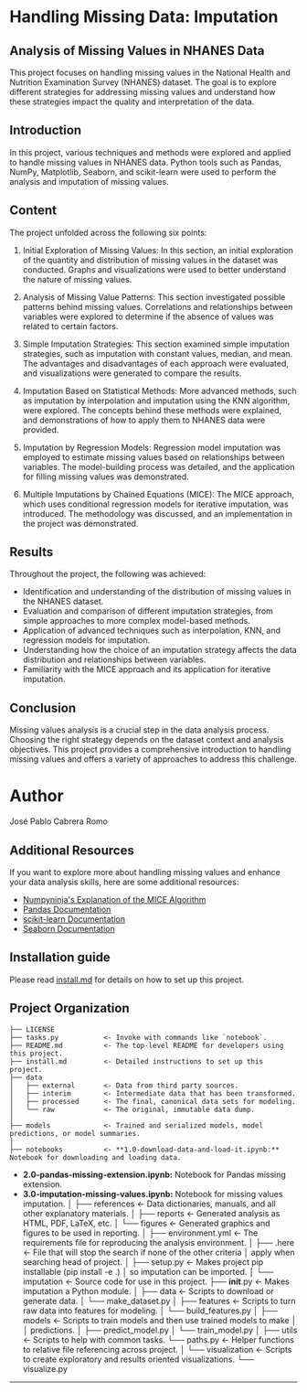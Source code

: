 # Handling Missing Data: Imputation

## Analysis of Missing Values in NHANES Data

This project focuses on handling missing values in the National Health and Nutrition Examination Survey (NHANES) dataset. The goal is to explore different strategies for addressing missing values and understand how these strategies impact the quality and interpretation of the data.

## Introduction

In this project, various techniques and methods were explored and applied to handle missing values in NHANES data. Python tools such as Pandas, NumPy, Matplotlib, Seaborn, and scikit-learn were used to perform the analysis and imputation of missing values.

## Content

The project unfolded across the following six points:

1. Initial Exploration of Missing Values: In this section, an initial exploration of the quantity and distribution of missing values in the dataset was conducted. Graphs and visualizations were used to better understand the nature of missing values.

2. Analysis of Missing Value Patterns: This section investigated possible patterns behind missing values. Correlations and relationships between variables were explored to determine if the absence of values was related to certain factors.

3. Simple Imputation Strategies: This section examined simple imputation strategies, such as imputation with constant values, median, and mean. The advantages and disadvantages of each approach were evaluated, and visualizations were generated to compare the results.

4. Imputation Based on Statistical Methods: More advanced methods, such as imputation by interpolation and imputation using the KNN algorithm, were explored. The concepts behind these methods were explained, and demonstrations of how to apply them to NHANES data were provided.

5. Imputation by Regression Models: Regression model imputation was employed to estimate missing values based on relationships between variables. The model-building process was detailed, and the application for filling missing values was demonstrated.

6. Multiple Imputations by Chained Equations (MICE): The MICE approach, which uses conditional regression models for iterative imputation, was introduced. The methodology was discussed, and an implementation in the project was demonstrated.

## Results

Throughout the project, the following was achieved:

- Identification and understanding of the distribution of missing values in the NHANES dataset.
- Evaluation and comparison of different imputation strategies, from simple approaches to more complex model-based methods.
- Application of advanced techniques such as interpolation, KNN, and regression models for imputation.
- Understanding how the choice of an imputation strategy affects the data distribution and relationships between variables.
- Familiarity with the MICE approach and its application for iterative imputation.

## Conclusion

Missing values analysis is a crucial step in the data analysis process. Choosing the right strategy depends on the dataset context and analysis objectives. This project provides a comprehensive introduction to handling missing values and offers a variety of approaches to address this challenge.

# Author
José Pablo Cabrera Romo

## Additional Resources

If you want to explore more about handling missing values and enhance your data analysis skills, here are some additional resources:

- [Numpyninja's Explanation of the MICE Algorithm](link_to_numpyninja_explanation)
- [Pandas Documentation](link_to_pandas_docs)
- [scikit-learn Documentation](link_to_scikit_learn_docs)
- [Seaborn Documentation](link_to_seaborn_docs)
  
## Installation guide

Please read [install.md](install.md) for details on how to set up this project.

## Project Organization

    ├── LICENSE
    ├── tasks.py           <- Invoke with commands like `notebook`.
    ├── README.md          <- The top-level README for developers using this project.
    ├── install.md         <- Detailed instructions to set up this project.
    ├── data
    │   ├── external       <- Data from third party sources.
    │   ├── interim        <- Intermediate data that has been transformed.
    │   ├── processed      <- The final, canonical data sets for modeling.
    │   └── raw            <- The original, immutable data dump.
    │
    ├── models             <- Trained and serialized models, model predictions, or model summaries.
    │
    ├── notebooks          <- **1.0-download-data-and-load-it.ipynb:** Notebook for downloading and loading data.
  - **2.0-pandas-missing-extension.ipynb:** Notebook for Pandas missing extension.
  - **3.0-imputation-missing-values.ipynb:** Notebook for missing values imputation.
    │
    ├── references         <- Data dictionaries, manuals, and all other explanatory materials.
    │
    ├── reports            <- Generated analysis as HTML, PDF, LaTeX, etc.
    │   └── figures         <- Generated graphics and figures to be used in reporting.
    │
    ├── environment.yml    <- The requirements file for reproducing the analysis environment.
    │
    ├── .here              <- File that will stop the search if none of the other criteria
    │                         apply when searching head of project.
    │
    ├── setup.py           <- Makes project pip installable (pip install -e .)
    │                         so imputation can be imported.
    │
    └── imputation               <- Source code for use in this project.
        ├── __init__.py    <- Makes imputation a Python module.
        │
        ├── data           <- Scripts to download or generate data.
        │   └── make_dataset.py
        │
        ├── features       <- Scripts to turn raw data into features for modeling.
        │   └── build_features.py
        │
        ├── models         <- Scripts to train models and then use trained models to make
        │   │                 predictions.
        │   ├── predict_model.py
        │   └── train_model.py
        │
        ├── utils          <- Scripts to help with common tasks.
            └── paths.py   <- Helper functions to relative file referencing across project.
        │
        └── visualization  <- Scripts to create exploratory and results oriented visualizations.
            └── visualize.py

---
